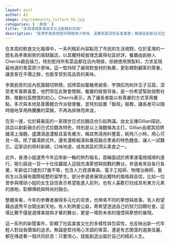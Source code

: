 ```yaml
---
layout: post
author: AI
image: img/community_culture_hk.jpg
categories: [ '美食' ]
title: "本周港城美食與文化活動精彩亮相"
description: "荃灣李奧廚房堅持現做原汁原味，溫馨氛圍深受長者喜愛；蘇豪區創新日式拉麵引領新潮流；香港小姐選秀激烈角逐，展現年輕人多元夢想。多樣社區美食與文化活動彰顯包容與創意，傳遞用心追夢的正能量。"
---
```

在本周的飲食文化報導中，一系列精彩內容點亮了市民的生活視野。位於荃灣的一間名為李奧廚房的兩餸飯店，以其獨特經營理念贏得社區好評。餐廳由創辦人Cherris親自操刀，特別堅持所有菜品都在店內現做，拒絕使用預製料，力求呈現最地道的粵菜原汁原味。這一堅持除了展現對食材的執著，更彰顯對顧客的尊重，讓食客在平價之餘，也能享受到高品質的美味。

李奧廚房的店內氛圍親切熱鬧，招牌菜如蜜糖黑椒骨、竽頭扣肉和炸玉子豆腐，深受老年客群喜愛，他們常在此聚會閒聊。餐廳的經營背後，是一份希望幫助弱勢社群、推動社區關懷的初心。Cherris表示，為了讓長者能以有尊嚴的方式享用餐點，多次與本地慈善團體合作派發便餐，並特別設置「飯飛」服務，讓長者可以隨時隨地享用熱騰騰的菜餚，不再為排隊而奔波。

在另一邊，位於蘇豪區的一家隱世日式拉麵店也引起熱議。由女主播Gillian探訪，該店以創新融合的日式拉麵為特色，特別是以上海麵條為主打。Gillian品嚐其招牌雞湯上海麵，盛讚湯底濃郁且富有層次，稱其熬湯用料豐富，耗時八小時，用心可見一斑。除了雞湯款式外，還有濃郁蝦湯和番茄融合蔥香的特色麵食，讓人一試難忘。這家店的用料新穎，口味地道，成為其區的頂尖美食之一。

此外，香港小姐選秀今年迎來新一輪的熱烈報名，首輪面試於將軍澳電視城順利進行，吸引超過一百一十位佳麗踏入這個充滿夢想與挑戰的舞台。參選者來自各行各業，年齡從23歲到27歲不等，包含人力資源專員、電子工程師、物理治療師、藝術生以及擁有國際經歷的留學生。部分參選者展現出獨特的風格與自信，比如一位曾參與環球小姐的女生自信表示希望能進入前列，也有人喜歡打扮成具有東方元素的旗袍，彰顯傳統與時尚的融合。

整體來看，今年的參賽者展現多元化的背景，也帶來不同的夢想與故事。有人盼望藉由選秀平台闖出新天地，有人則熱愛公益，寄希望透過自己的努力回饋社會。這場比賽不僅是選擇美貌與才華的舞台，更是一場對未來的憧憬與夢想的展現。

這一系列的新聞事件，彰顯了社區美食文化的多樣性與包容性，也反映出新一代年輕人對自我價值的追求。無論是堅持用心烹調的粵菜，還是有志闖蕩的選美佳麗，都在傳遞著一個共同訊息：只要用心，就能創造出屬於自己的精彩人生。